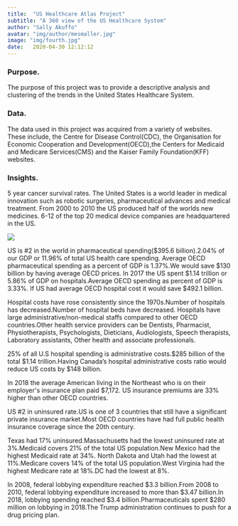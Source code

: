 ```yaml
---
title:  "US Healthcare Atlas Project"
subtitle: "A 360 view of the US Healthcare System"
author: "Sally Akuffo"
avatar: "img/author/mesmaller.jpg"
image: "img/fourth.jpg"
date:   2020-04-30 12:12:12
---
```



### Purpose.
The purpose of this project was to provide a descriptive analysis and clustering of the trends in the United States Healthcare System.

### Data.
The data used in this project was acquired from a variety of websites. These include, the Centre for Disease Control(CDC), the Organisation for Economic Cooperation and Development(OECD),the Centers for Medicaid and Medicare Services(CMS) and the Kaiser Family Foundation(KFF) websites.

### Insights.
5 year cancer survival rates. 
The United States is a world leader in medical innovation such as robotic surgeries, pharmaceutical advances and medical treatment.
From 2000 to 2010 the US produced half of the worlds new medicines.
6-12 of the top 20 medical device companies are headquartered in the US.

<div class="full zoomable"><img src="/images/incorporated.jpg"></div>

US is #2 in the world in pharmaceutical spending($395.6 billion).2.04% of our GDP or 11.96% of total US health care spending.
Average OECD pharmaceutical spending as a percent of GDP is 1.37%.We would save $130 billion by having average OECD prices.
In 2017 the US spent $1.14 trillion or 5.86% of GDP on hospitals.Average OECD spending as percent of GDP is 3.33%.
If US had average OECD hospital cost it would save $492.1 billion.

Hospital costs have rose consistently since the 1970s.Number of hospitals has decreased.Number of hospital beds have decreased.
Hospitals have large administrative/non-medical staffs compared to other OECD countries.Other health service providers can be Dentists, Pharmacist, Physiotherapists, Psychologists, Dieticians, Audiologists, Speech therapists, Laboratory assistants, Other health and associate professionals.

25% of all U.S hospital spending is administrative costs.$285 billion of the total $1.14 trillion.Having Canada’s hospital administrative costs ratio would reduce US costs by $148 billion. 

In 2018 the average American living in the Northeast who is on their employer's insurance plan paid $7,172. US insurance premiums are 33% higher than other OECD countries.

US #2 in uninsured rate.US is one of 3 countries that still have a significant private insurance market.Most OECD countries have had full public health insurance coverage since the 20th century.

Texas had 17%  uninsured.Massachusetts had the lowest uninsured rate at 3%.Medicaid covers 21% of the total US population.New Mexico had the highest Medicaid rate at 34%. North Dakota and Utah had the lowest at 11%.Medicare covers 14%  of the total US population.West Virginia had the highest Medicare rate at 18%.DC had the lowest at 8%.

In 2008, federal lobbying expenditure reached $3.3 billion.From 2008 to 2010, federal lobbying expenditure increased to more than $3.47 billion.In 2018, lobbying spending reached $3.4 billion.Pharmaceuticals spent $280 million on lobbying in 2018.The Trump administration continues to push for a drug pricing plan.






